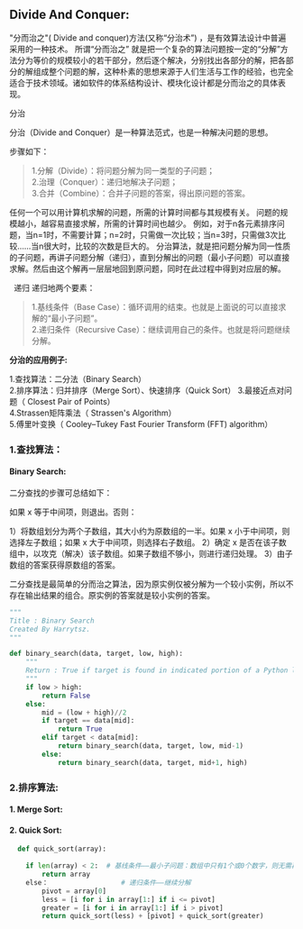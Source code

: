 ## Divide And Conquer:


"分而治之"( Divide and conquer)方法(又称“分治术”) ，是有效算法设计中普遍采用的一种技术。
所谓“分而治之” 就是把一个复杂的算法问题按一定的“分解”方法分为等价的规模较小的若干部分，然后逐个解决，分别找出各部分的解，把各部分的解组成整个问题的解，这种朴素的思想来源于人们生活与工作的经验，也完全适合于技术领域。诸如软件的体系结构设计、模块化设计都是分而治之的具体表现。

分治

分治（Divide and Conquer）是一种算法范式，也是一种解决问题的思想。

步骤如下：

> 1.分解（Divide）：将问题分解为同一类型的子问题；    
> 2.治理（Conquer）：递归地解决子问题；     
> 3.合并（Combine）：合并子问题的答案，得出原问题的答案。    

任何一个可以用计算机求解的问题，所需的计算时间都与其规模有关。
问题的规模越小，越容易直接求解，所需的计算时间也越少。
例如，对于n各元素排序问题，当n=1时，不需要计算；n=2时，只需做一次比较；当n=3时，只需做3次比较……当n很大时，比较的次数是巨大的。
分治算法，就是把问题分解为同一性质的子问题，再讲子问题分解（递归），直到分解出的问题（最小子问题）可以直接求解。然后由这个解再一层层地回到原问题，同时在此过程中得到对应层的解。

 
递归
递归地两个要素：   
> 1.基线条件（Base Case）：循环调用的结束。也就是上面说的可以直接求解的“最小子问题”。     
> 2.递归条件（Recursive Case）：继续调用自己的条件。也就是将问题继续分解。


**分治的应用例子:**

1.查找算法：二分法（Binary Search）      
2.排序算法：归并排序（Merge Sort）、快速排序（Quick Sort）
3.最接近点对问题（ Closest Pair of Points）     
4.Strassen矩阵乘法（ Strassen's Algorithm）    
5.傅里叶变换（ Cooley–Tukey Fast Fourier Transform (FFT) algorithm）     

### 1.查找算法：

#### Binary Search:

二分查找的步骤可总结如下：

如果 x 等于中间项，则退出。否则：

1）将数组划分为两个子数组，其大小约为原数组的一半。如果 x 小于中间项，则选择左子数组；如果 x 大于中间项，则选择右子数组。
2）确定 x 是否在该子数组中，以攻克（解决）该子数组。如果子数组不够小，则进行递归处理。
3）由子数组的答案获得原数组的答案。

二分查找是最简单的分而治之算法，因为原实例仅被分解为一个较小实例，所以不存在输出结果的组合。原实例的答案就是较小实例的答案。

```python
"""
Title : Binary Search
Created By Harrytsz.
"""

def binary_search(data, target, low, high):
    """
    Return : True if target is found in indicated portion of a Python list.
    """
    if low > high:
        return False
    else:
        mid = (low + high)//2
        if target == data[mid]:
            return True
        elif target < data[mid]:
            return binary_search(data, target, low, mid-1)
        else:
            return binary_search(data, target, mid+1, high)
```

### 2.排序算法:

#### 1. Merge Sort:

#### 2. Quick Sort:

```python
  def quick_sort(array):
 
    if len(array) < 2:  # 基线条件——最小子问题：数组中只有1个或0个数字，则无需再排序
        return array
    else：                  # 递归条件——继续分解
        pivot = array[0]
        less = [i for i in array[1:] if i <= pivot]
        greater = [i for i in array[1:] if i > pivot]
        return quick_sort(less) + [pivot] + quick_sort(greater)
```
